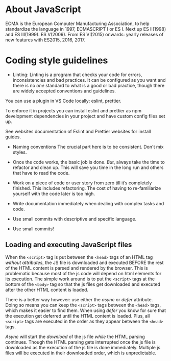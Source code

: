 # About JavaScript
ECMA is the European Computer Manufacturing Association, to help standardize the language in 1997, ECMASCRIPT I or ES I. Next up ES II(1998) and ES III(1999). ES V(2009). From ES VI(2015) onwards: yearly releases of new features with ES2015, 2016, 2017.

# Coding style guidelines
- Linting: Linting is a program that checks your code for errors, inconsistencies and bad practices. It can be configured as you want and there is no *one* standard to what is a good or bad practice, though there are widely accepted conventions and guidelines. 

You can use a plugin in VS Code locally: eslint, prettier.

To enforce it in projects you can install eslint and prettier as npm development dependencies in your project and have custom config files set up.

See websites documentation of Eslint and Prettier websites for install guides.

- Naming conventions
The crucial part here is to be consistent. Don't mix styles.

- Once the code works, the basic job is done. *But*, always take the time to refactor and clean up. This will save you time in the long run and others that have to read the code.

- Work on a piece of code or user story from zero till it’s completely finished. This includes refactoring. The cost of having to re-familiarize yourself with the code later is too high. 

- Write documentation immediately when dealing with complex tasks and code.

- Use small commits with descriptive and specific language.

- Use small commits!

## Loading and executing JavaScript files
When the `<script>` tag is put between the `<head>` tags of an HTML tag *without attributes*, the JS file is downloaded and executed BEFORE the rest of the HTML content is parsed and rendered by the browser. This is problematic because most of the js code will depend on html elements for its execution. The simple work around is to put the `<script>` tags at the bottom of the `<body>` tag so that the js files get downloaded and executed after the other HTML content is loaded.

There is a better way however: use either the *async* or *defer* attribute. Doing so means you can keep the `<script>` tags between the `<head>` tags, which makes it easier to find them. When using *defer* you know for sure that the execution get deferred until the HTML content is loaded. Plus, all `<script>` tags are executed in the order as they appear between the `<head>` tags. 

*Async* will start the *download* of the js file *while* the HTML parsing continues. Though the HTML parsing gets interrupted once the js file is downloaded as the execution of the js file is done immediately. Multiple js files will be executed in their downloaded order, which is unpredictable.